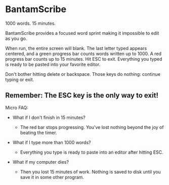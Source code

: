 # BantamScribe
1000 words. 15 minutes.

BantamScribe provides a focused word sprint making it impossible to edit as you go.

When run, the entire screen will blank. The last letter typed appears centered, and a green progress bar counts words written up to 1000. A red progress bar counts up to 15 minutes.  Hit ESC to exit. Everything you typed is ready to be pasted into your favorite editor.

Don't bother hitting delete or backspace. Those keys do nothing: continue typing or exit.

## Remember: The ESC key is the only way to exit!

Micro FAQ:

* What if I don't finish in 15 minutes? 
    - The red bar stops progressing. You've lost nothing beyond the joy of beating the timer.

* What if I type more than 1000 words? 
    - Everything you type is ready to paste into an editor after hitting ESC.

* What if my computer dies? 
    - Then you lost 15 minutes of work. Nothing is saved to disk until you save it in some other program.


